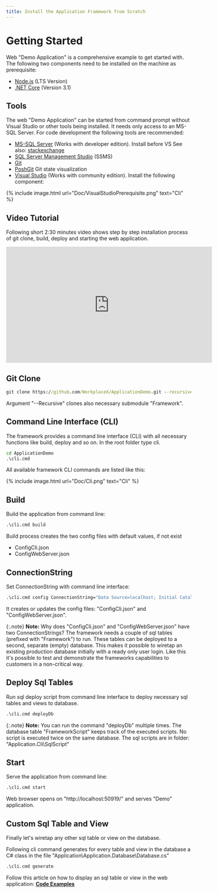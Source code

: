 ```yaml
---
title: Install the Application Framework from Scratch
--- 
```


# Getting Started
Web "Demo Application" is a comprehensive example to get started with. The following two components need to be installed on the machine as prerequisite:

* [Node.js](https://nodejs.org/en/) (LTS Version)
* [.NET Core](https://dotnet.microsoft.com/download) (Version 3.1)

## Tools
The web "Demo Application" can be started from command prompt without Visual Studio or other tools being installed. It needs only access to an MS-SQL Server. For code development the following tools are recommended:
* [MS-SQL Server](https://www.microsoft.com/en-us/sql-server/sql-server-downloads) (Works with developer edition). Install before VS See also: [stackexchange](https://dba.stackexchange.com/questions/190090/help-installing-sql-server-2017-vs-shell-installation-has-failed-with-exit-cod)
* [SQL Server Management Studio](https://docs.microsoft.com/sql/ssms/download-sql-server-management-studio-ssms) (SSMS)
* [Git](https://git-scm.com/downloads)
* [PoshGit](https://github.com/WorkplaceX/Research/tree/master/PoshGit) Git state visualization
* [Visual Studio](https://visualstudio.microsoft.com/vs/) (Works with community edition). Install the following component:

{% include image.html url="Doc/VisualStudioPrerequisite.png" text="Cli" %}

## Video Tutorial
Following short 2:30 minutes video shows step by step installation process of git clone, build, deploy and starting the web application.

<div class="youtube-container">
<iframe width="560" height="315" src="https://www.youtube.com/embed/bYJTl5axgUY" frameborder="0" allow="accelerometer; autoplay; encrypted-media; gyroscope; picture-in-picture" allowfullscreen></iframe>
</div>

## Git Clone
```cmd
git clone https://github.com/WorkplaceX/ApplicationDemo.git --recursive
```
Argument "--Recursive" clones also necessary submodule "Framework".

## Command Line Interface (CLI)
The framework provides a command line interface (CLI) with all necessary functions like build, deploy and so on. In the root folder type cli.
```cmd
cd ApplicationDemo
.\cli.cmd
```
All available framework CLI commands are listed like this:

{% include image.html url="Doc/Cli.png" text="Cli" %}

## Build
Build the application from command line:
```cmd
.\cli.cmd build
```
Build process creates the two config files with default values, if not exist
* ConfigCli.json
* ConfigWebServer.json

## ConnectionString
Set ConnectionString with command line interface:
```cmd
.\cli.cmd config ConnectionString="Data Source=localhost; Initial Catalog=Application; Integrated Security=True;"
```

It creates or updates the config files: "ConfigCli.json" and "ConfigWebServer.json".

{:.note}
**Note:** Why does "ConfigCli.json" and "ConfigWebServer.json" have two ConnectionStrings? The framework needs a couple of sql tables (prefixed with "Framework") to run. These tables can be deployed to a second, separate (empty) database. This makes it possible to wiretap an existing production database initially with a ready only user login. Like this it's possible to test and demonstrate the frameworks capabilities to customers in a non-critical way.

## Deploy Sql Tables
Run sql deploy script from command line interface to deploy necessary sql tables and views to database.
```cmd
.\cli.cmd deployDb
```

{:.note}
**Note:** You can run the command "deployDb" multiple times. The database table "FrameworkScript" keeps track of the executed scripts. No script is executed twice on the same database. The sql scripts are in folder: "Application.Cli\SqlScript\"

## Start
Serve the application from command line:
```cmd
.\cli.cmd start
```

Web browser opens on "http://localhost:50919/" and serves "Demo" application.

## Custom Sql Table and View

Finally let's wiretap any other sql table or view on the database.

Following cli command generates for every table and view in the database a C# class in the file "Application\Application.Database\Database.cs"

```cmd
.\cli.cmd generate
```

Follow this article on how to display an sql table or view in the web application: **[Code Examples](../code/)**
